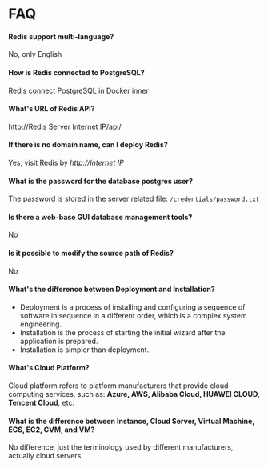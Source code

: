 # FAQ

#### Redis support multi-language?

No, only English

#### How is Redis connected to PostgreSQL?

Redis connect PostgreSQL in Docker inner

#### What's URL of Redis API?

http://Redis Server Internet IP/api/

#### If there is no domain name, can I deploy Redis?

Yes, visit Redis by *http://Internet IP*

#### What is the password for the database postgres user?

The password is stored in the server related file: `/credentials/password.txt`

#### Is there a web-base GUI database management tools?

No

#### Is it possible to modify the source path of Redis?

No

#### What's the difference between Deployment and Installation?

- Deployment is a process of installing and configuring a sequence of software in sequence in a different order, which is a complex system engineering.  
- Installation is the process of starting the initial wizard after the application is prepared.  
- Installation is simpler than deployment. 

#### What's Cloud Platform?

Cloud platform refers to platform manufacturers that provide cloud computing services, such as: **Azure, AWS, Alibaba Cloud, HUAWEI CLOUD, Tencent Cloud**, etc.

#### What is the difference between Instance, Cloud Server, Virtual Machine, ECS, EC2, CVM, and VM?

No difference, just the terminology used by different manufacturers, actually cloud servers